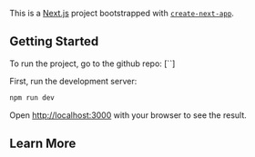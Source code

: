 This is a [Next.js](https://nextjs.org/) project bootstrapped with [`create-next-app`](https://github.com/vercel/next.js/tree/canary/packages/create-next-app).

## Getting Started

To run the project, go to the github repo: [``]

First, run the development server:

```bash
npm run dev
```

Open [http://localhost:3000](http://localhost:3000) with your browser to see the result.


## Learn More

